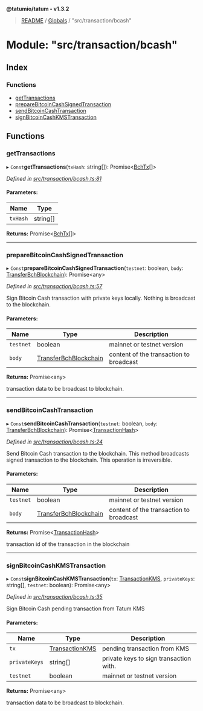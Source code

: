 **@tatumio/tatum - v1.3.2**

> [README](../README.md) / [Globals](../globals.md) / "src/transaction/bcash"

# Module: "src/transaction/bcash"

## Index

### Functions

* [getTransactions](_src_transaction_bcash_.md#gettransactions)
* [prepareBitcoinCashSignedTransaction](_src_transaction_bcash_.md#preparebitcoincashsignedtransaction)
* [sendBitcoinCashTransaction](_src_transaction_bcash_.md#sendbitcoincashtransaction)
* [signBitcoinCashKMSTransaction](_src_transaction_bcash_.md#signbitcoincashkmstransaction)

## Functions

### getTransactions

▸ `Const`**getTransactions**(`txHash`: string[]): Promise\<[BchTx](../interfaces/_src_model_response_bch_bchtx_.bchtx.md)[]>

*Defined in [src/transaction/bcash.ts:81](https://github.com/tatumio/tatum-js/blob/b9ab1e4/src/transaction/bcash.ts#L81)*

#### Parameters:

Name | Type |
------ | ------ |
`txHash` | string[] |

**Returns:** Promise\<[BchTx](../interfaces/_src_model_response_bch_bchtx_.bchtx.md)[]>

___

### prepareBitcoinCashSignedTransaction

▸ `Const`**prepareBitcoinCashSignedTransaction**(`testnet`: boolean, `body`: [TransferBchBlockchain](../classes/_src_model_request_transferbchblockchain_.transferbchblockchain.md)): Promise\<any>

*Defined in [src/transaction/bcash.ts:57](https://github.com/tatumio/tatum-js/blob/b9ab1e4/src/transaction/bcash.ts#L57)*

Sign Bitcoin Cash transaction with private keys locally. Nothing is broadcast to the blockchain.

#### Parameters:

Name | Type | Description |
------ | ------ | ------ |
`testnet` | boolean | mainnet or testnet version |
`body` | [TransferBchBlockchain](../classes/_src_model_request_transferbchblockchain_.transferbchblockchain.md) | content of the transaction to broadcast |

**Returns:** Promise\<any>

transaction data to be broadcast to blockchain.

___

### sendBitcoinCashTransaction

▸ `Const`**sendBitcoinCashTransaction**(`testnet`: boolean, `body`: [TransferBchBlockchain](../classes/_src_model_request_transferbchblockchain_.transferbchblockchain.md)): Promise\<[TransactionHash](../interfaces/_src_model_response_common_transactionhash_.transactionhash.md)>

*Defined in [src/transaction/bcash.ts:24](https://github.com/tatumio/tatum-js/blob/b9ab1e4/src/transaction/bcash.ts#L24)*

Send Bitcoin Cash transaction to the blockchain. This method broadcasts signed transaction to the blockchain.
This operation is irreversible.

#### Parameters:

Name | Type | Description |
------ | ------ | ------ |
`testnet` | boolean | mainnet or testnet version |
`body` | [TransferBchBlockchain](../classes/_src_model_request_transferbchblockchain_.transferbchblockchain.md) | content of the transaction to broadcast |

**Returns:** Promise\<[TransactionHash](../interfaces/_src_model_response_common_transactionhash_.transactionhash.md)>

transaction id of the transaction in the blockchain

___

### signBitcoinCashKMSTransaction

▸ `Const`**signBitcoinCashKMSTransaction**(`tx`: [TransactionKMS](../classes/_src_model_response_kms_transactionkms_.transactionkms.md), `privateKeys`: string[], `testnet`: boolean): Promise\<any>

*Defined in [src/transaction/bcash.ts:35](https://github.com/tatumio/tatum-js/blob/b9ab1e4/src/transaction/bcash.ts#L35)*

Sign Bitcoin Cash pending transaction from Tatum KMS

#### Parameters:

Name | Type | Description |
------ | ------ | ------ |
`tx` | [TransactionKMS](../classes/_src_model_response_kms_transactionkms_.transactionkms.md) | pending transaction from KMS |
`privateKeys` | string[] | private keys to sign transaction with. |
`testnet` | boolean | mainnet or testnet version |

**Returns:** Promise\<any>

transaction data to be broadcast to blockchain.

